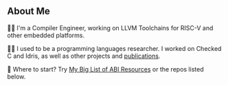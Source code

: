 ## About Me

👨‍💻 I'm a Compiler Engineer, working on LLVM Toolchains for RISC-V and other embedded platforms.

👨‍🏫 I used to be a programming languages researcher. I worked on Checked C and Idris, as well as other projects and [publications](https://lenary.co.uk/publications/).

🤔 Where to start? Try [My Big List of ABI Resources](https://github.com/lenary/abis) or the repos listed below.
